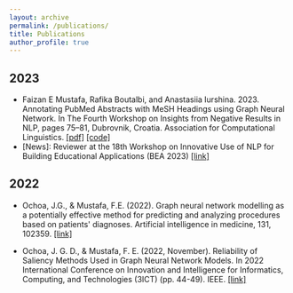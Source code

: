 ```yaml
---
layout: archive
permalink: /publications/
title: Publications
author_profile: true
---
```


## 2023

- Faizan E Mustafa, Rafika Boutalbi, and Anastasiia Iurshina. 2023. Annotating PubMed Abstracts with MeSH Headings using Graph Neural Network. In The Fourth Workshop on Insights from Negative Results in NLP, pages 75–81, Dubrovnik, Croatia. Association for Computational Linguistics. [[pdf]](https://aclanthology.org/2023.insights-1.9/) [[code]](https://github.com/Faizan-E-Mustafa/GNN_EACL_Workshop)
- [News]: Reviewer at the 18th Workshop on Innovative Use of NLP for Building Educational Applications (BEA 2023) [[link]](https://aclanthology.org/volumes/2023.bea-1/) 

## 2022

- Ochoa, J.G., & Mustafa, F.E. (2022). Graph neural network modelling as a potentially effective method for predicting and analyzing procedures based on patients' diagnoses. Artificial intelligence in medicine, 131, 102359. [[link]](https://pubmed.ncbi.nlm.nih.gov/36100347/)

- Ochoa, J. G. D., & Mustafa, F. E. (2022, November). Reliability of Saliency Methods Used in Graph Neural Network Models. In 2022 International Conference on Innovation and Intelligence for Informatics, Computing, and Technologies (3ICT) (pp. 44-49). IEEE. [[link]](https://ieeexplore.ieee.org/abstract/document/9990761)